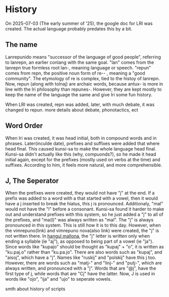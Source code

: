 History
===

On 2025-07-03 (The early summer of '25), the google doc for LRI was created. The actual language probably predates this by a bit.  

The name
---
Lanrepunido means "successor of the language of good people", referring to lanrepn, an earlier conlang with the same goal. "lan" comes from the lanrepn true formless root lan-, meaning language or speech. "repun" comes from repn, the positive noun form of re-- , meaning a "good community". The etymology of re is complex, tied to the histoy of lanrepn. Now, repun (along with tolnaj) are archaic words, because antux- is more in line with the lri philosophy than repunes-. However, they are kept mostly to keep the name of the language the same and give lri some fun history. 

When LRI was created, repn was added, later, with much debate, it was changed to repun. more details about debate, phonotactics, ect

Word Order
---
When lri was created, it was head initial, both in compound words and in phrases. Later(inculde date), prefixes and suffixes were added that where head final. This caused kunsi-sa to make the whole language head final. Kunsi-sa didn't actually like this (why, compuonds?), so he made it head initial again, except for the prefixes (mostly used on verbs at the time) and suffixes. According to him, it feels more natural, and more comprehensible. 


J, The Seperator
---
When the prefixes were created, they would not have "j" at the end. If a prefix was added to a word with a that started with a vowel, then it would have a j inserted to break the hiatus, this j is pronounced. Additionaly, "mal" would not have the "l" before a consonant. Kunsi-sa found it harder to make out and understand prefixes with this system, so he just added a "j" to all of the prefixes, and "ma(l)" was always written as "mal". The "j" is always pronounced in this system. This is still how it is to this day. However, when the vimrepuno(link) and vimrepuno nova(also link) were created, the "j" is not written there. In [hangul mallona](orthography/hangul-mallona.md), the "j" letter is written only when ending a syllable (ie "aj"), as opposed to being part of a vowel (ie "ja"). Since words like "kupajo" should be thought as "kupaj" + "o", it is written as "ku.paj.o" rather than "ku.pa.jo". There are also words such as "kupaj", and "aisoj", which have a "j". Names like "ruskij" and "polskij" have this j too. However, there are words such as "matj-" and "linj-" and "putj-", which are always written, and pronounced with a "j". Words that are "@j", have the first type of j, while words that are "Cj" have the latter. Now, J is used in words like "ojo", "ija" and "ujo" to seperate vowels.

smth about history of scripts

